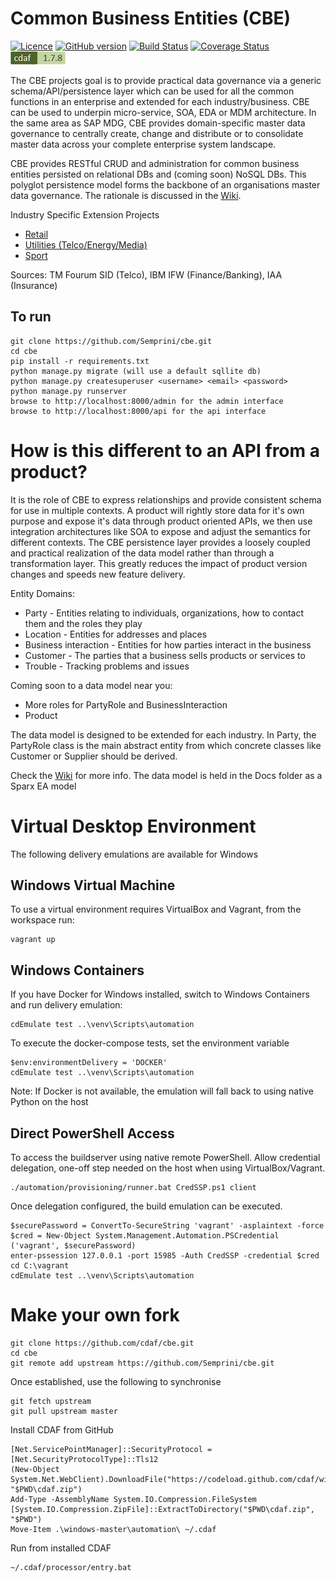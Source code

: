 # Common Business Entities (CBE)

[![Licence](https://img.shields.io/github/license/semprini/cbe.svg)](https://github.com/Semprini/cbe/blob/master/LICENSE)
[![GitHub version](https://badge.fury.io/gh/semprini%2Fcbe.svg)](https://badge.fury.io/gh/semprini%2Fcbe)
[![Build Status](https://img.shields.io/circleci/project/github/Semprini/cbe.svg)](https://circleci.com/gh/Semprini/cbe)
[![Coverage Status](https://coveralls.io/repos/github/Semprini/cbe/badge.svg?branch=master)](https://coveralls.io/github/Semprini/cbe?branch=master)
[![cdaf version](automation/badge.png)](http://cdaf.io)

The CBE projects goal is to provide practical data governance via a generic schema/API/persistence layer which can be used for all the common functions in an enterprise and extended for each industry/business. CBE can be used to underpin micro-service, SOA, EDA or MDM architecture. In the same area as SAP MDG, CBE provides domain-specific master data governance to centrally create, change and distribute or to consolidate master data across your complete enterprise system landscape.

CBE provides RESTful CRUD and administration for common business entities persisted on relational DBs and (coming soon) NoSQL DBs. This polyglot persistence model forms the backbone of an organisations master data governance. The rationale is discussed in the [Wiki](https://github.com/Semprini/cbe/wiki). 

Industry Specific Extension Projects
 - [Retail](https://github.com/Semprini/cbe-retail)
 - [Utilities (Telco/Energy/Media)](https://github.com/Semprini/cbe-utilities)
 - [Sport](https://github.com/Semprini/cbe-sport)

Sources: TM Fourum SID (Telco), IBM IFW (Finance/Banking), IAA (Insurance)

## To run

```shell
git clone https://github.com/Semprini/cbe.git
cd cbe
pip install -r requirements.txt
python manage.py migrate (will use a default sqllite db)
python manage.py createsuperuser <username> <email> <password>
python manage.py runserver
browse to http://localhost:8000/admin for the admin interface
browse to http://localhost:8000/api for the api interface
```

# How is this different to an API from a product?

It is the role of CBE to express relationships and provide consistent schema for use in multiple contexts. A product will rightly store data for it's own purpose and expose it's data through product oriented APIs, we then use integration architectures like SOA to expose and adjust the semantics for different contexts. 
The CBE persistence layer provides a loosely coupled and practical realization of the data model rather than through a transformation layer. This greatly reduces the impact of product version changes and speeds new feature delivery.

Entity Domains:
- Party - Entities relating to individuals, organizations, how to contact them and the roles they play
- Location - Entities for addresses and places
- Business interaction - Entities for how parties interact in the business
- Customer - The parties that a business sells products or services to
- Trouble - Tracking problems and issues

Coming soon to a data model near you:
- More roles for PartyRole and BusinessInteraction
- Product


The data model is designed to be extended for each industry. In Party, the PartyRole class is the main abstract entity from which concrete classes like Customer or Supplier should be derived.

Check the [Wiki](https://github.com/Semprini/cbe/wiki) for more info. The data model is held in the Docs folder as a Sparx EA model

# Virtual Desktop Environment

The following delivery emulations are available for Windows

## Windows Virtual Machine

To use a virtual environment requires VirtualBox and Vagrant, from the workspace run:

    vagrant up

## Windows Containers

If you have Docker for Windows installed, switch to Windows Containers and run delivery emulation:

    cdEmulate test ..\venv\Scripts\automation

To execute the docker-compose tests, set the environment variable

    $env:environmentDelivery = 'DOCKER'
    cdEmulate test ..\venv\Scripts\automation

Note: If Docker is not available, the emulation will fall back to using native Python on the host

## Direct PowerShell Access

To access the buildserver using native remote PowerShell.
Allow credential delegation, one-off step needed on the host when using VirtualBox/Vagrant. 

    ./automation/provisioning/runner.bat CredSSP.ps1 client

Once delegation configured, the build emulation can be executed.

    $securePassword = ConvertTo-SecureString 'vagrant' -asplaintext -force
    $cred = New-Object System.Management.Automation.PSCredential ('vagrant', $securePassword)
    enter-pssession 127.0.0.1 -port 15985 -Auth CredSSP -credential $cred
    cd C:\vagrant
	cdEmulate test ..\venv\Scripts\automation

# Make your own fork

    git clone https://github.com/cdaf/cbe.git
    cd cbe
    git remote add upstream https://github.com/Semprini/cbe.git

Once established, use the following to synchronise

    git fetch upstream
    git pull upstream master

Install CDAF from GitHub

    [Net.ServicePointManager]::SecurityProtocol = [Net.SecurityProtocolType]::Tls12
    (New-Object System.Net.WebClient).DownloadFile("https://codeload.github.com/cdaf/windows/zip/master", "$PWD\cdaf.zip")
    Add-Type -AssemblyName System.IO.Compression.FileSystem
    [System.IO.Compression.ZipFile]::ExtractToDirectory("$PWD\cdaf.zip", "$PWD")
    Move-Item .\windows-master\automation\ ~/.cdaf

Run from installed CDAF

    ~/.cdaf/processor/entry.bat